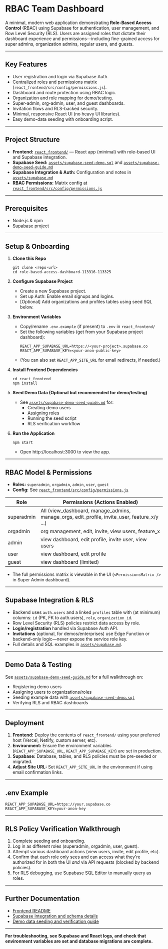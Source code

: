 # RBAC Team Dashboard

A minimal, modern web application demonstrating **Role-Based Access Control** (RBAC) using Supabase for authentication, user management, and Row Level Security (RLS). Users are assigned roles that dictate their dashboard experience and permissions—including fine-grained access for super admins, organization admins, regular users, and guests.

---

## Key Features

- User registration and login via Supabase Auth.
- Centralized roles and permissions matrix (`react_frontend/src/config/permissions.js`).
- Dashboard and route protection using RBAC logic.
- Organization and role mapping for demo/testing.
- Super-admin, org-admin, user, and guest dashboards.
- Invitation flows and RLS-backed security.
- Minimal, responsive React UI (no heavy UI libraries).
- Easy demo-data seeding with onboarding script.

---

## Project Structure

- **Frontend:** [`react_frontend/`](./react_frontend) — React app (minimal) with role-based UI and Supabase integration.
- **Supabase Seed:** [`assets/supabase-seed-demo.sql`](./assets/supabase-seed-demo.sql) and [`assets/supabase-demo-seed-guide.md`](./assets/supabase-demo-seed-guide.md)
- **Supabase Integration & Auth:** Configuration and notes in [`assets/supabase.md`](./assets/supabase.md)
- **RBAC Permissions:** Matrix config at [`react_frontend/src/config/permissions.js`](./react_frontend/src/config/permissions.js)

---

## Prerequisites

- Node.js & npm
- [Supabase](https://supabase.com/) project

---

## Setup & Onboarding

1. **Clone this Repo**
   ```
   git clone <repo-url>
   cd role-based-access-dashboard-113316-113325
   ```

2. **Configure Supabase Project**
   - Create a new Supabase project.
   - Set up Auth: Enable email signups and logins.
   - [Optional] Add organizations and profiles tables using seed SQL below.

3. **Environment Variables**
   - Copy/rename `.env.example` (if present) to `.env` in `react_frontend/`
   - Set the following variables (get from your Supabase project dashboard):
     ```
     REACT_APP_SUPABASE_URL=https://<your-project>.supabase.co
     REACT_APP_SUPABASE_KEY=<your-anon-public-key>
     ```
   - (You can also set `REACT_APP_SITE_URL` for email redirects, if needed.)

4. **Install Frontend Dependencies**
   ```
   cd react_frontend
   npm install
   ```

5. **Seed Demo Data (Optional but recommended for demo/testing)**
   - See [`assets/supabase-demo-seed-guide.md`](./assets/supabase-demo-seed-guide.md) for:
       - Creating demo users
       - Assigning roles
       - Running the seed script
       - RLS verification workflow

6. **Run the Application**
   ```
   npm start
   ```
   - Open http://localhost:3000 to view the app.

---

## RBAC Model & Permissions

- **Roles:** `superadmin`, `orgadmin`, `admin`, `user`, `guest`
- **Config:** See [`react_frontend/src/config/permissions.js`](./react_frontend/src/config/permissions.js)

| Role         | Permissions (Actions Enabled)                                                                 |
|--------------|----------------------------------------------------------------------------------------------|
| superadmin   | All (view_dashboard, manage_admins, manage_orgs, edit_profile, invite_user, feature_x/y ...) |
| orgadmin     | org management, edit, invite, view users, feature_x                                          |
| admin        | view dashboard, edit profile, invite user, view users                                        |
| user         | view dashboard, edit profile                                                                 |
| guest        | view dashboard (limited)                                                                     |

- The full permissions matrix is viewable in the UI (`<PermissionsMatrix />` in Super Admin dashboard).

---

## Supabase Integration & RLS

- Backend uses `auth.users` and a linked `profiles` table with (at minimum) columns: `id` (PK, FK to auth.users), `role`, `organization_id`.
- Row Level Security (RLS) policies restrict data access by role.
- **Login/registration** handled via Supabase Auth API.
- **Invitations** (optional, for demos/enterprises) use Edge Function or backend-only logic—never expose the service role key.
- Full details and SQL examples in [`assets/supabase.md`](./assets/supabase.md).

---

## Demo Data & Testing

See [`assets/supabase-demo-seed-guide.md`](./assets/supabase-demo-seed-guide.md) for a full walkthrough on:

- Registering demo users
- Assigning users to organizations/roles
- Seeding example data with [`assets/supabase-seed-demo.sql`](./assets/supabase-seed-demo.sql)
- Verifying RLS and RBAC dashboards

---

## Deployment

1. **Frontend:** Deploy the contents of `react_frontend/` using your preferred host (Vercel, Netlify, custom server, etc).
2. **Environment:** Ensure the environment variables (`REACT_APP_SUPABASE_URL`, `REACT_APP_SUPABASE_KEY`) are set in production.
3. **Supabase:** Database, tables, and RLS policies must be pre-seeded or migrated.
4. **Adjust Site URL:** Set `REACT_APP_SITE_URL` in the environment if using email confirmation links.

---

## .env Example

```
REACT_APP_SUPABASE_URL=https://your.supabase.co
REACT_APP_SUPABASE_KEY=your-anon-key
```

---

## RLS Policy Verification Walkthrough

1. Complete seeding and onboarding.
2. Log in as different roles (superadmin, orgadmin, user, guest).
3. Attempt various dashboard actions (view users, invite, edit profile, etc).
4. Confirm that each role only sees and can access what they're authorized for in both the UI *and* via API requests (blocked by backend policies).
5. For RLS debugging, use Supabase SQL Editor to manually query as roles.

---

## Further Documentation

- [Frontend README](./react_frontend/README.md)
- [Supabase integration and schema details](./assets/supabase.md)
- [Demo data seeding and verification guide](./assets/supabase-demo-seed-guide.md)

---

**For troubleshooting, see Supabase and React logs, and check that environment variables are set and database migrations are complete.**
